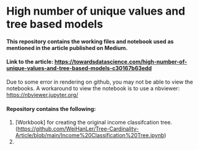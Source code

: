 # High number of unique values and tree based models

#### This repository contains the working files and notebook used as mentioned in the article published on Medium.

#### Link to the article: https://towardsdatascience.com/high-number-of-unique-values-and-tree-based-models-c30167b63edd

Due to some error in rendering on github, you may not be able to view the notebooks. A workaround to view the notebook is to use a nbviewer:
https://nbviewer.jupyter.org/

#### Repository contains the following:
1. [Workbook] for creating the original income classifcation tree.(https://github.com/WeiHanLer/Tree-Cardinality-Article/blob/main/Income%20Classification%20Tree.ipynb)
2. 

